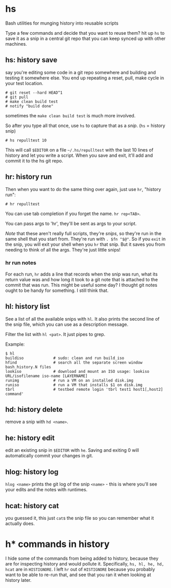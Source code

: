 # hs
Bash utilities for munging history into reusable scripts

Type a few commands and decide that you want to reuse them? hit up `hs` to save it as a snip in a central git repo that you can keep synced up with other machines.

## hs: history save

say you're editing some code in a git repo somewhere and building and testing it somewhere else.
You end up repeating a reset, pull, make cycle in your test location.

```
# git reset --hard HEAD^1
# git pull
# make clean build test
# notify "build done"
```

sometimes the `make clean build test` is much more involved.

So after you type all that once, use `hs` to capture that as a *snip*. (`hs` = history snip)

```
# hs repulltest 10
```

This will call `$EDITOR` on a file `~/.hs/repulltest` with the last 10 lines of history and let you write a script. When you save and exit, it'll add and commit it to the hs git repo.

## hr: history run
Then when you want to do the same thing over again, just use `hr`, "history run":

```
# hr repulltest
```

You can use tab completion if you forget the name. `hr rep<TAB>`.

You can pass args to 'hr', they'll be sent as args to your script.

*Note* that these aren't really full scripts, they're *snips*, so they're run in the same shell that you start from. They're run with `. $fn "$@"`. So if you `exit` in the snip, you will exit your shell when you `hr` that snip. But it saves you from needing to think of all the args. They're just little snips!

### hr run notes

For each run, `hr` adds a line that records when the snip was run, what its return value was and how long it took to a git note that is attached to the commit that was run. This might be useful some day? I thought git notes ought to be handy for something. I still think that.

## hl: history list

See a list of all the available snips with `hl`. It also prints the second line of the snip file, which you can use as a description message.

Filter the list with `hl <pat>`. It just pipes to grep.

Example:
```
$ hl
buildiso             # sudo: clean and run build_iso
hfind                # search all the separate screen window bash_history.N files
lookiso              # download and mount an ISO usage: lookiso URL/isofilename iso-name [LAYERNAME]
runimg               # run a VM on an installed disk.img
runiso               # run a VM that installs $1 on disk.img
tbrl                 # testbed remote login 'tbrl test1 host1[,host2] command'
```

## hd: history delete

remove a snip with `hd <name>`.

## he: history edit

edit an existing snip in `$EDITOR` with `he`.
Saving and exiting 0 will automatically commit your changes in git.

## hlog: history log

`hlog <name>` prints the git log of the snip `<name>` - this is where you'll see your edits and the notes with runtimes.

## hcat: history cat

you guessed it, this just `cat`s the snip file so you can remember what it actually does.


# h* commands in history

I hide some of the commands from being added to history, because they are for inspecting history and would pollute it. Specifically, `hs, hl, he, hd, hcat` are in `HISTIGNORE`. I left `hr` out of `HISTIGNORE` because you probably want to be able to re-run that, and see that you ran it when looking at history later.
